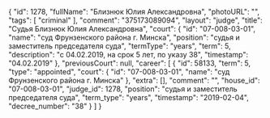{
    "id": 1278,
    "fullName": "Близнюк Юлия Александровна",
    "photoURL": "",
    "tags": [
        "criminal"
    ],
    "comment": "375173089094",
    "layout": "judge",
    "title": "Судья Близнюк Юлия Александровна",
    "court": {
        "id": "07-008-03-01",
        "name": "суд Фрунзенского района г. Минска",
        "position": "судья и заместитель председателя суда",
        "termType": "years",
        "term": 5,
        "description": "c 04.02.2019, на срок 5 лет, по указу 38",
        "timestamp": "04.02.2019"
    },
    "previousCourt": null,
    "career": [
        {
            "id": 58133,
            "term": 5,
            "type": "appointed",
            "court": {
                "id": "07-008-03-01",
                "name": "суд Фрунзенского района г. Минска"
            },
            "extra": [],
            "comment": "",
            "house_id": "07-008-03-01",
            "judge_id": 1278,
            "position": "судья и заместитель председателя суда",
            "term_type": "years",
            "timestamp": "2019-02-04",
            "decree_number": "38"
        }
    ]
}